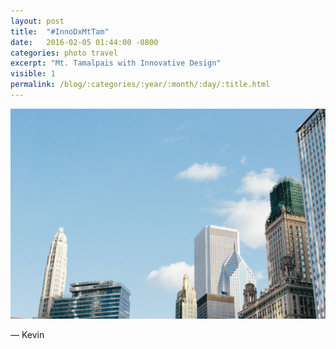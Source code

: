 ```yaml
---
layout: post
title:  "#InnoDxMtTam"
date:   2016-02-05 01:44:00 -0800
categories: photo travel
excerpt: "Mt. Tamalpais with Innovative Design"
visible: 1
permalink: /blog/:categories/:year/:month/:day/:title.html
---
```


<div class='img fullbleed'><img src="/i/photos/chicago.jpg"/></div>

<div class='fullbleed'>
                  <div class='img-grid grid-layout-1'>  </div>
             </div>

&mdash; Kevin

